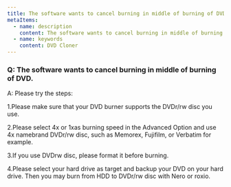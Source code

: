 ```yaml
---
title: The software wants to cancel burning in middle of burning of DVD.
metaItems:
  - name: description
    content: The software wants to cancel burning in middle of burning of DVD.
  - name: keywords
    content: DVD Cloner
---
```


### Q: The software wants to cancel burning in middle of burning of DVD.

A:
Please try the steps:

1.Please make sure that your DVD burner supports the DVDr/rw disc you use.

2.Please select 4x or 1xas burning speed in the Advanced Option and use 4x namebrand DVDr/rw disc, such as Memorex, Fujifilm, or Verbatim for example.

3.If you use DVDrw disc, please format it before burning.

4.Please select your hard drive as target and backup your DVD on your hard drive. Then you may burn from HDD to DVDr/rw disc with Nero or roxio.
